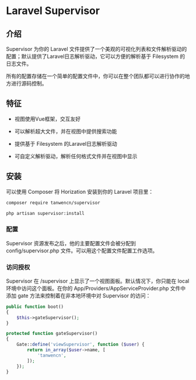 # Laravel Supervisor
## 介绍

Supervisor 为你的 Laravel 文件提供了一个美观的可视化列表和文件解析驱动的配置；默认提供了Laravel日志解析驱动，它可以方便的解析基于 Filesystem 的日志文件。

所有的配置存储在一个简单的配置文件中，你可以在整个团队都可以进行协作的地方进行源码控制。

## 特征

 - 视图使用Vue框架，交互友好

 - 可以解析超大文件，并在视图中提供搜索功能

 - 提供基于 Filesystem 的Laravel日志解析驱动

 - 可自定义解析驱动，解析任何格式文件并在视图中显示

## 安装

可以使用 Composer 将 Horization 安装到你的 Laravel 项目里：

```bash
composer require tanwencn/supervisor
```

```bash
php artisan supervisor:install
```

### 配置

Supervisor 资源发布之后，他的主要配置文件会被分配到 config/supervisor.php 文件。可以用这个配置文件配置工作选项。

### 访问授权

Supervisor 在 /supervisor 上显示了一个视图面板。默认情况下，你只能在 local 环境中访问这个面板。在你的 App/Providers/AppServiceProvider.php 文件中添加 gate 方法来控制着在非本地环境中对 Supervisor 的访问：

```php
public function boot()
{
    $this->gateSupervisor();
}

protected function gateSupervisor()
{
    Gate::define('viewSupervisor', function ($user) {
        return in_array($user->name, [
            'tanwencn',
        ]);
    });
}
```



